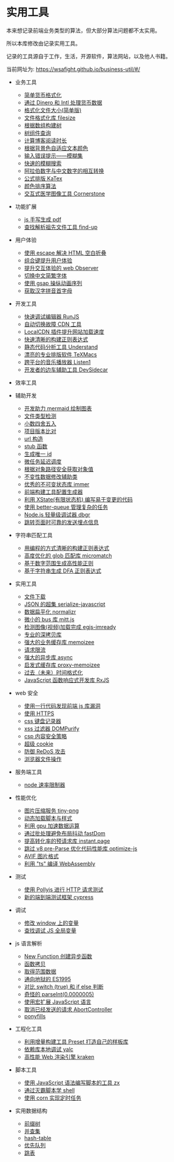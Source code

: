 # 实用工具

本来想记录前端业务类型的算法，但大部分算法问题都不太实用。

所以本库修改由记录实用工具。

记录的工具源自于工作，生活，开源软件，算法网站，以及他人书籍。

当前网址为: https://wsafight.github.io/business-util/#/

* 业务工具
    * [简单货币格式化](https://wsafight.github.io/business-util/#/business/currency)
    * [通过 Dinero 和 Intl 处理货币数据](https://wsafight.github.io/business-util/#/business/dinero)  
    * [格式化文件大小(简单版)](https://wsafight.github.io/business-util/#/business/format-file-size)
    * [文件格式化库 filesize](https://wsafight.github.io/business-util/#/business/filesize)
    * [根据数组构建树](https://wsafight.github.io/business-util/#/business/build-tree)
    * [树组件查询](https://wsafight.github.io/business-util/#/business/array-tree-filter)
    * [计算博客阅读时长](https://wsafight.github.io/business-util/#/business/reading-time)
    * [根据背景色自适应文本颜色](https://wsafight.github.io/business-util/#/business/contrast-text-color)
    * [输入错误提示——模糊集](https://wsafight.github.io/business-util/#/business/fuzzy-set)
    * [快速的模糊搜索](https://wsafight.github.io/business-util/#/business/fuzzy-search)
    * [阿拉伯数字与中文数字的相互转换](https://wsafight.github.io/business-util/#/business/nzh)
    * [公式排版 KaTex](https://wsafight.github.io/business-util/#/business/KaTeX)
    * [颜色排序算法](https://wsafight.github.io/business-util/#/business/color-sort)
    * [交互式医学图像工具 Cornerstone](https://wsafight.github.io/business-util/#/business/cornerstone)

* 功能扩展
    * [js 手写生成 pdf](https://wsafight.github.io/business-util/#/extends/jspdf)
    * [查找解析祖先文件工具 find-up](https://wsafight.github.io/business-util/#/extends/find-up)

* 用户体验
    * [使用 escape 解决 HTML 空白折叠](https://wsafight.github.io/business-util/#/UX/escape)
    * [组合键提升用户体验](https://wsafight.github.io/business-util/#/UX/key-manage)
    * [提升交互体验的 web Observer](https://wsafight.github.io/business-util/#/UX/web-observer)
    * [切换中文简繁字体](https://wsafight.github.io/business-util/#/UX/font-east)
    * [使用 gsap 操纵动画序列](https://wsafight.github.io/business-util/#/UX/gsap)
    * [获取汉字拼音首字母](https://wsafight.github.io/business-util/#/UX/first-letter)

* 开发工具
    * [快速调试编辑器 RunJS](https://wsafight.github.io/business-util/#/develop-tools/runjs)
    * [自动切换故障 CDN 工具](https://wsafight.github.io/business-util/#/develop-tools/freecdn)  
    * [LocalCDN 插件提升网站加载速度](https://wsafight.github.io/business-util/#/develop-tools/location-cdn)
    * [快速清晰的构建正则表达式](https://wsafight.github.io/business-util/#/develop-tools/build-regex)
    * [静态代码分析工具 Understand](https://wsafight.github.io/business-util/#/develop-tools/Understand)
    * [漂亮的专业排版软件 TeXMacs](https://wsafight.github.io/business-util/#/develop-tools/TeXMacs)
    * [跨平台的音乐播放器 Listen1](https://wsafight.github.io/business-util/#/develop-tools/listen1)
    * [开发者的边车辅助工具 DevSidecar](https://wsafight.github.io/business-utils/#/develop-tool/dev-sidecar)

* 效率工具


* 辅助开发
    * [开发助力 mermaid 绘制图表](https://wsafight.github.io/business-util/#/help/mermaid)
    * [文件类型检测](https://wsafight.github.io/business-util/#/help/file-type)
    * [小数四舍五入](https://wsafight.github.io/business-util/#/help/round)
    * [项目版本比对](https://wsafight.github.io/business-util/#/help/compare-version)
    * [url 构造](https://wsafight.github.io/business-util/#/help/url-cat)
    * [stub 函数](https://wsafight.github.io/business-util/#/help/stub)
    * [生成唯一 id](https://wsafight.github.io/business-util/#/help/generateUUID)
    * [微任务延迟调度](https://wsafight.github.io/business-util/#/help/next-tick)
    * [根据对象路径安全获取对象值](https://wsafight.github.io/business-util/#/help/get-value-by-key)
    * [不变性数据修改辅助类](https://wsafight.github.io/business-util/#/help/immutability-helper)
    * [优秀的不可变状态库 immer](https://wsafight.github.io/business-util/#/help/immer)
    * [前端构建工具配置生成器](https://wsafight.github.io/business-util/#/help/create-app)
    * [利用 XState(有限状态机) 编写易于变更的代码](https://wsafight.github.io/business-util/#/help/XState)
    * [使用 better-queue 管理复杂的任务](https://wsafight.github.io/business-util/#/help/better-queue)
    * [Node.js 轻量级调试器 dbgr](https://wsafight.github.io/business-util/#/help/dbgr)
    * [跳转页面时可靠的发送埋点信息](https://wsafight.github.io/business-util/#/help/navigator-beacon.md)

* 字符串匹配工具
    * [用编程的方式清晰的构建正则表达式](https://wsafight.github.io/business-util/#/regex/super-expressive)
    * [高度优化的 glob 匹配库 micromatch](https://wsafight.github.io/business-util/#/regex/micromatch)
    * [基于数字范围生成高性能正则](https://wsafight.github.io/business-util/#/regex/to-regex-range)
    * [基于字符串生成 DFA 正则表达式](https://wsafight.github.io/business-util/#/regex/regexgen)

* 实用工具
    * [文件下载](https://wsafight.github.io/business-util/#/util/down-file)
    * [JSON 的超集 serialize-javascript](https://wsafight.github.io/business-util/#/util/serialize-javascript)
    * [数据扁平化 normalizr](https://wsafight.github.io/business-util/#/util/normalizr)
    * [微小的 bus 库 mitt.js](https://wsafight.github.io/business-util/#/util/mitt)
    * [检测图像(视频)加载完成 egjs-imready](https://wsafight.github.io/business-util/#/util/egjs-imready)
    * [专业的深拷贝库](https://wsafight.github.io/business-util/#/util/deep-clone)
    * [强大的业务缓存库 memoizee](https://wsafight.github.io/business-util/#/util/memoizee)
    * [请求限流](https://wsafight.github.io/business-util/#/util/query-limit)
    * [强大的异步库 async](https://wsafight.github.io/business-util/#/util/async)
    * [启发式缓存库 proxy-memoizee](https://wsafight.github.io/business-util/#/util/proxy-memoizee)
    * [过去（未来）时间格式化](https://wsafight.github.io/business-util/#/util/timeage)
    * [JavaScript 函数响应式开发库 RxJS](https://wsafight.github.io/business-util/#/util/timeage)

* web 安全
    * [使用一行代码发现前端 js 库漏洞](https://wsafight.github.io/business-util/#/security/is-website-vulnerable)
    * [使用 HTTPS](https://wsafight.github.io/business-util/#/security/HTTPS)
    * [css 键盘记录器](https://wsafight.github.io/business-util/#/security/css-key-logging)
    * [xss 过滤器 DOMPurify](https://wsafight.github.io/business-util/#/security/dom-purify)
    * [csp 内容安全策略](https://wsafight.github.io/business-util/#/security/CSP)
    * [超级 cookie](https://wsafight.github.io/business-util/#/security/super-cookie)
    * [防御 ReDoS 攻击](https://wsafight.github.io/business-util/#/security/regexploit)
    * [浏览器文件操作](https://wsafight.github.io/business-util/#/security/browser-fs-access)

* 服务端工具
    * [node 速率限制器](https://wsafight.github.io/business-util/#/server/node-rate-limiter)

* 性能优化
    * [图片压缩服务 tiny-png](https://wsafight.github.io/business-util/#/performance/tiny-png)
    * [动态加载脚本与样式](https://wsafight.github.io/business-util/#/performance/down-script)
    * [利用 gpu 加速数据运算](https://wsafight.github.io/business-util/#/performance/gpu)
    * [通过批处理避免布局抖动 fastDom](https://wsafight.github.io/business-util/#/performance/fastdom)
    * [提高转化率的预请求库 instant.page](https://wsafight.github.io/business-util/#/performance/instant-page)
    * [跳过 v8 pre-Parse 优化代码性能库 optimize-js](https://wsafight.github.io/business-util/#/performance/optimize-js)
    * [AVIF 图片格式](https://wsafight.github.io/business-util/#/performance/AVIF)
    * [利用 "ts" 编译 WebAssembly](https://wsafight.github.io/business-util/#/performance/AssemblyScript)

* 测试
    * [使用 Pollyjs 进行 HTTP 请求测试](https://wsafight.github.io/business-util/#/test/polly-js)
    * [新的端到端测试框架 cypress](https://wsafight.github.io/business-util/#/test/cypress)

* 调试
    * [修改 window 上的变量](https://wsafight.github.io/business-util/#/debug/win-char-change)
    * [查找调试 JS 全局变量](https://wsafight.github.io/business-util/#/debug/global-check)

* js 语言解析
    * [New Function 创建异步函数](https://wsafight.github.io/business-util/#/language/new-async-function)
    * [函数拷贝](https://wsafight.github.io/business-util/#/language/clone-funtion)
    * [取得范围数据](https://wsafight.github.io/business-util/#/language/range)
    * [通向地狱的 ES1995](https://wsafight.github.io/business-util/#/language/es1995)
    * [对比 switch (true) 和 if else 判断](https://wsafight.github.io/business-util/#/language/switch-true)
    * [奇怪的 parseInt(0.0000005)](https://wsafight.github.io/business-util/#/language/parseInt(0.0000005))
    * [使用宏扩展 JavaScript 语言](https://wsafight.github.io/business-util/#/language/macro)
    * [取消已经发送的请求 AbortController](https://wsafight.github.io/business-util/#/language/AbortController)
    * [ponyfills](https://wsafight.github.io/business-util/#/language/ponyfills) 

* 工程化工具
    * [利用增量构建工具 Preset 打造自己的样板库](https://wsafight.github.io/business-util/#/engineering/preset)
    * [依赖库本地调试 yalc](https://wsafight.github.io/business-util/#/engineering/yalc)
    * [高性能 Web 渲染引擎 kraken](https://wsafight.github.io/business-util/#/engineering/kraken)

* 脚本工具
    * [使用 JavaScript 语法编写脚本的工具 zx](https://wsafight.github.io/business-util/#/script/zx)
    * [通过灭霸脚本学 shell](https://wsafight.github.io/business-util/#/script/thanos_sh)
    * [使用 corn 实现定时任务](https://wsafight.github.io/business-util/#/script/cron)

* 实用数据结构
    * [前缀树](https://wsafight.github.io/business-util/#/data-structure/trie-tree)
    * [并查集](https://wsafight.github.io/business-util/#/data-structure/union-find)
    * [hash-table](https://wsafight.github.io/business-util/#/data-structure/hash-table)
    * [优先队列](https://wsafight.github.io/business-util/#/data-structure/priority-queue)
    * [跳表](https://wsafight.github.io/business-util/#/data-structure/skip-table) 
